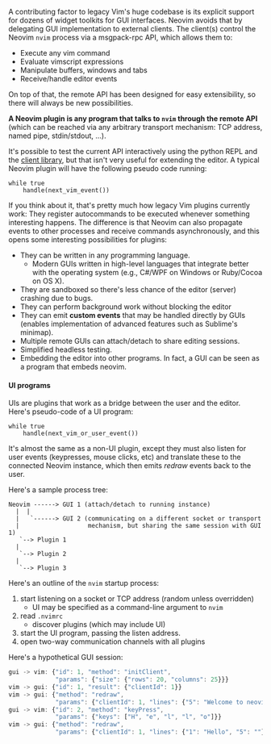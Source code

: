 A contributing factor to legacy Vim's huge codebase is its explicit support for
dozens of widget toolkits for GUI interfaces. Neovim avoids that by delegating
GUI implementation to external clients. The client(s) control the Neovim `nvim`
process via a msgpack-rpc API, which allows them to:

- Execute any vim command
- Evaluate vimscript expressions
- Manipulate buffers, windows and tabs
- Receive/handle editor events

On top of that, the remote API has been designed for easy extensibility, so there
will always be new possibilities. 

**A Neovim plugin is any program that talks to `nvim` through the remote API** (which can be reached via any arbitrary transport mechanism: TCP address, named pipe, stdin/stdout, ...).

It's possible to test the current API interactively using the python REPL and
the [client library](https://github.com/neovim/python-client), but that isn't
very useful for extending the editor. A typical Neovim plugin will have the
following pseudo code running:

```
while true
    handle(next_vim_event())
```

If you think about it, that's pretty much how legacy Vim plugins currently work: They
register autocommands to be executed whenever something interesting happens. The
difference is that Neovim can also propagate events to other processes and
receive commands asynchronously, and this opens some interesting possibilities
for plugins:

- They can be written in any programming language.
    - Modern GUIs written in high-level languages that integrate better
      with the operating system (e.g., C#/WPF on Windows or Ruby/Cocoa on OS X).
- They are sandboxed so there's less chance of the editor (server) crashing due to bugs.
- They can perform background work without blocking the editor
- They can emit **custom events** that may be handled directly by
  GUIs (enables implementation of advanced features such as Sublime's minimap).
- Multiple remote GUIs can attach/detach to share editing sessions.
- Simplified headless testing.
- Embedding the editor into other programs. In fact, a GUI can be seen as a
  program that embeds neovim.

#### UI programs

UIs are plugins that work as a bridge between the user and the editor. 
Here's pseudo-code of a UI program:

```
while true
    handle(next_vim_or_user_event())
```

It's almost the same as a non-UI plugin, except they must also listen
for user events (keypresses, mouse clicks, etc) and translate these to the
connected Neovim instance, which then emits *redraw* events back to the user.

Here's a sample process tree:

```
Neovim ------> GUI 1 (attach/detach to running instance)
  |  |
  |   `------> GUI 2 (communicating on a different socket or transport 
  |                   mechanism, but sharing the same session with GUI 1)
   `--> Plugin 1
  |
   `--> Plugin 2
  |
   `--> Plugin 3
```

Here's an outline of the `nvim` startup process:

1. start listening on a socket or TCP address (random unless overridden)
    - UI may be specified as a command-line argument to `nvim` 
2. read `.nvimrc`
    - discover plugins (which may include UI)
3. start the UI program, passing the listen address.
4. open two-way communication channels with all plugins

Here's a hypothetical GUI session:

```js
gui -> vim: {"id": 1, "method": "initClient", 
             "params": {"size": {"rows": 20, "columns": 25}}}
vim -> gui: {"id": 1, "result": {"clientId": 1}}
vim -> gui: {"method": "redraw", 
             "params": {"clientId": 1, "lines": {"5": "Welcome to neovim!"}}}
gui -> vim: {"id": 2, "method": "keyPress", 
             "params": {"keys": ["H", "e", "l", "l", "o"]}}
vim -> gui: {"method": "redraw", 
             "params": {"clientId": 1, "lines": {"1": "Hello", "5": ""}}}
```